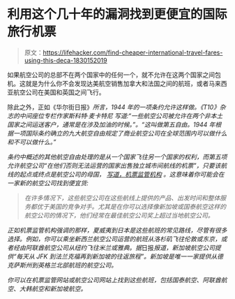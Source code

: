 # 利用这个几十年的漏洞找到更便宜的国际旅行机票

> 原文：<https://lifehacker.com/find-cheaper-international-travel-fares-using-this-deca-1830152019>

如果航空公司的总部不在两个国家中的任何一个，就不允许在这两个国家之间包机。这就是为什么你不会发现达美航空销售加拿大和法国之间的航班，或者马来西亚航空公司在美国和英国之间飞行。



除此之外，正如《华尔街日报》[](https://www.wsj.com/articles/a-low-fare-loophole-for-international-travelers-1540992568)*所言，1944 年的一项条约允许这样做。《T10》杂志的中间座位专栏作家斯科特·麦卡特尼 写道:“一些航空公司被允许在两个非本土国家之间运送客户，通常是在涉及加油的时候。”。“这叫做第五自由。1944 年根据一项国际条约确立的九大航空自由规定了商业航空公司在全球范围内可以做什么和不可以做什么。”*

*条约中概述的其他航空自由处理的是从一个国家飞往另一个国家的权利，而第五项允许航空公司“在他们否则无法运营的国家出售独立城市间航线的机票”，只要该航线的起点或终点是航空公司的母国， [写道，机票监管机构](https://www.airfarewatchdog.com/blog/44258797/what-are-fifth-freedom-flights/) 。这意味着你可能会在一家新的航空公司找到便宜货:*

> *在许多情况下，这些航空公司在这些航线上提供的产品、出发时间和整体服务都优于美国的竞争对手。尤其是在你可以选择像新加坡或国泰航空这样的航空公司的情况下，他们经常在最佳航空公司奖上超过当地航空公司。*

*正如机票监管机构强调的那样，夏威夷到日本是这些航班的常见路线，尽管有很多选择。例如，你可以乘坐新西兰航空公司运营的航班从洛杉矶飞往伦敦或东京，或者经由阿联酋航空公司从纽约飞往米兰或雅典。据*日报*报道，新加坡航空公司提供“每天从 JFK 到法兰克福再到新加坡的往返旅程”。新加坡是唯一一家提供从德克萨斯州到英格兰北部航班的航空公司。*

*你可以在机票监管网站或航空公司网站上找到这些航班，包括国泰航空、阿联酋航空、大韩航空和新加坡航空。*